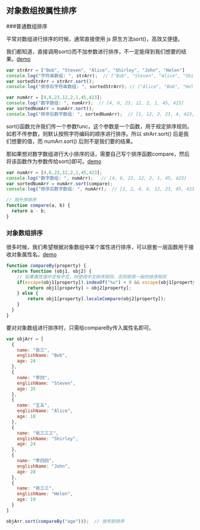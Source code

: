 ## 对象数组按属性排序



###普通数组排序

平常对数组进行排序的时候，通常直接使用 js 原生方法sort()，高效又便捷。

我们都知道，直接调用sort()而不加参数进行排序，不一定能得到我们想要的结果。[demo](http://jsbin.com/zonewapozo/edit?js,console)

```javascript
var strArr = ["Bob", "Steven", "Alice", "Shirley", "John", "Helen"]
console.log("字符串数组: ", strArr);  // ["Bob", "Steven", "Alice", "Shirley", "John", "Helen"]
var sortedStrArr = strArr.sort();
console.log("排序后字符串数组: ", sortedStrArr); // ["Alice", "Bob", "Helen", "John", "Shirley", "Steven"]

var numArr = [4,6,23,12,2,1,45,423];
console.log("数字数组: ", numArr);  // [4, 6, 23, 12, 2, 1, 45, 423]
var sortedNumArr = numArr.sort();
console.log("排序后数字数组: ", sortedNumArr);  // [1, 12, 2, 23, 4, 423, 45, 6]
```

sort()函数允许我们传一个参数func，这个参数是一个函数，用于规定排序规则。如若不传参数，则默认按照字符编码的顺序进行排序。所以 strArr.sort() 后是我们想要的值，而 numArr.sort() 后则不是我们要的结果。

那如果想对数字数组进行大小排序的话，需要自己写个排序函数compare，然后将该函数作为参数传给sort()即可。[demo](http://jsbin.com/xakotapabi/edit?js,console)

```javascript
var numArr = [4,6,23,12,2,1,45,423];
console.log("数字数组: ", numArr);   // [4, 6, 23, 12, 2, 1, 45, 423]
var sortedNumArr = numArr.sort(compare);
console.log("排序后数字数组: ", numArr);  // [1, 2, 4, 6, 12, 23, 45, 423]

// 按升序排序
function compare(a, b) {
  return a - b;
}
```



### 对象数组排序

很多时候，我们希望根据对象数组中某个属性进行排序，可以嵌套一层函数用于接收对象属性名。[demo](http://jsbin.com/xezujipeza/4/edit?js,console)

```javascript
function compareBy(property) {
  return function (obj1, obj2) {
    // 如果属性值中含有中文，则使用中文排序规则，否则使用一般的排序规则
    if(escape(obj1[property]).indexOf("%u") < 0 && escape(obj1[property]).indexOf("%u") < 0) {
        return obj1[property] > obj2[property];
    } else {
        return obj1[property].localeCompare(obj2[property]);
    }
  }
}
```

要对对象数组进行排序时，只需给compareBy传入属性名即可。

```javascript
var objArr = [
  {
    name: "张三",
    englishName: "Bob",
    age: 24
  },
  {
    name: "李四",
    englishName: "Steven",
    age: 35
  },
  {
    name: "王五",
    englishName: "Alice",
    age: 18
  },
  {
    name: "张三三三",
    englishName: "Shirley",
    age: 24
  },
  {
    name: "李四四",
    englishName: "John",
    age: 28
  },
  {
    name: "张三三",
    englishName: "Helen",
    age: 19
  }
]

objArr.sort(compareBy("age")));  // 按年龄排序
```

